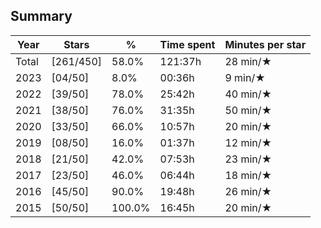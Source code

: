 ## Summary
Year|Stars|%|Time spent|Minutes per star
-|-|-|-|-
Total|[261/450]|58.0%|121:37h|28 min/★
2023|[04/50]|8.0%|00:36h|9 min/★
2022|[39/50]|78.0%|25:42h|40 min/★
2021|[38/50]|76.0%|31:35h|50 min/★
2020|[33/50]|66.0%|10:57h|20 min/★
2019|[08/50]|16.0%|01:37h|12 min/★
2018|[21/50]|42.0%|07:53h|23 min/★
2017|[23/50]|46.0%|06:44h|18 min/★
2016|[45/50]|90.0%|19:48h|26 min/★
2015|[50/50]|100.0%|16:45h|20 min/★
